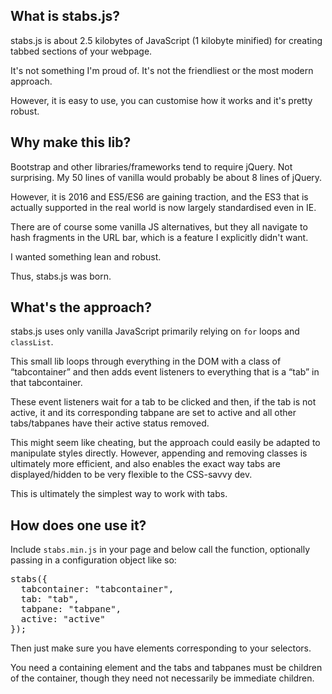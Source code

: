 <h2>What is stabs.js?</h2>
<p>stabs.js is about 2.5 kilobytes of JavaScript (1 kilobyte minified) for creating tabbed sections of your webpage.</p>
<p>It's not something I'm proud of. It's not the friendliest or the most modern approach.</p>
<p>However, it is easy to use, you can customise how it works and it's pretty robust.</p>
<h2>Why make this lib?</h2>
<p>Bootstrap and other libraries/frameworks tend to require jQuery. Not surprising. My 50 lines of vanilla would probably be about 8 lines of jQuery.</p>
<p>However, it is 2016 and ES5/ES6 are gaining traction, and the ES3 that is actually supported in the real world is now largely standardised even in IE.</p>
<p>There are of course some vanilla JS alternatives, but they all navigate to hash fragments in the URL bar, which is a feature I explicitly didn't want.</p>
<p>I wanted something lean and robust.</p>
<p>Thus, stabs.js was born.</p>
<h2>What's the approach?</h2>
<p>stabs.js uses only vanilla JavaScript primarily relying on <code>for</code> loops and <code>classList</code>.</p>
<p>This small lib loops through everything in the DOM with a class of &ldquo;tabcontainer&rdquo; and then adds event listeners to everything that is a &ldquo;tab&rdquo; in that tabcontainer.</p>
<p>These event listeners wait for a tab to be clicked and then, if the tab is not active, it and its corresponding tabpane are set to active and all other tabs/tabpanes have their active status removed.</p>
<p>This might seem like cheating, but the approach could easily be adapted to manipulate styles directly. However, appending and removing classes is ultimately more efficient, and also enables the exact way tabs are displayed/hidden to be very flexible to the CSS-savvy dev.</p>
<p>This is ultimately the simplest way to work with tabs.</p>
<h2>How does one use it?</h2>
<p>Include <code>stabs.min.js</code> in your page and below call the function, optionally passing in a configuration object like so:</p>
<pre>
stabs({
  tabcontainer: "tabcontainer",
  tab: "tab",
  tabpane: "tabpane",
  active: "active"
});</pre>
<p>Then just make sure you have elements corresponding to your selectors.</p>
<p>You need a containing element and the tabs and tabpanes must be children of the container, though they need not necessarily be immediate children.</p>
